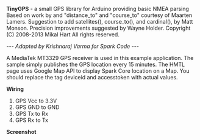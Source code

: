 **TinyGPS** - a small GPS library for Arduino providing basic NMEA parsing
Based on work by and "distance_to" and "course_to" courtesy of Maarten Lamers.
Suggestion to add satellites(), course_to(), and cardinal(), by Matt Monson.
Precision improvements suggested by Wayne Holder.
Copyright (C) 2008-2013 Mikal Hart
All rights reserved.

--- *Adapted by Krishnaraj Varma for Spark Code* ---

A MediaTek MT3329 GPS receiver is used in this example application. The sample simply publishes the GPS location every 15 minutes. The HMTL page uses Google Map API to display Spark Core location on a Map. You should replace the tag deviceid and accesstoken with actual values.

**Wiring**

 1. GPS Vcc to 3.3V
 2. GPS GND to GND 
 3. GPS Tx to Rx 
 4. GPS Rx to Tx
 
**Screenshot**
